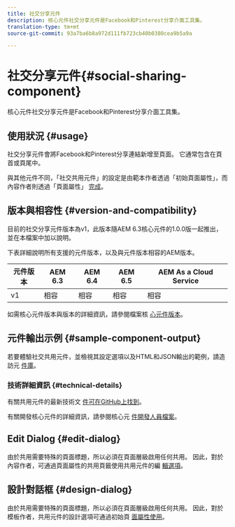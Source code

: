 ```yaml
---
title: 社交分享元件
description: 核心元件社交分享元件是Facebook和Pinterest分享介面工具集。
translation-type: tm+mt
source-git-commit: 93a7ba6b8a972d111fb723cb40b0380cea9b5a9a

---
```



# 社交分享元件{#social-sharing-component}

核心元件社交分享元件是Facebook和Pinterest分享介面工具集。

## 使用狀況 {#usage}

社交分享元件會將Facebook和Pinterest分享連結新增至頁面。 它通常包含在頁首或頁尾中。

與其他元件不同，「社交共用元件」的設定是由範本作者透過「初始頁面屬性」，而內容作者則透過「頁面屬性」 [完成](https://docs.adobe.com/content/help/en/experience-manager-cloud-service/sites/authoring/features/templates.html)[](https://docs.adobe.com/content/help/en/experience-manager-cloud-service/sites/authoring/fundamentals/page-properties.html)。

## 版本與相容性 {#version-and-compatibility}

目前的社交分享元件版本為v1，此版本隨AEM 6.3核心元件的1.0.0版一起推出，並在本檔案中加以說明。

下表詳細說明所有支援的元件版本，以及與元件版本相容的AEM版本。

| 元件版本 | AEM 6.3 | AEM 6.4 | AEM 6.5 | AEM As a Cloud Service |
|--- |--- |--- |--- |---|
| v1 | 相容 | 相容 | 相容 | 相容 |

如需核心元件版本與版本的詳細資訊，請參閱檔案核 [心元件版本](/help/versions.md)。

## 元件輸出示例 {#sample-component-output}

若要體驗社交共用元件，並檢視其設定選項以及HTML和JSON輸出的範例，請造訪元 [件庫](https://adobe.com/go/aem_cmp_library_sharing)。

### 技術詳細資訊 {#technical-details}

有關共用元件的最新技術文 [件可在GitHub上找到](https://adobe.com/go/aem_cmp_tech_sharing_v1)。

有關開發核心元件的詳細資訊，請參閱核心元 [件開發人員檔案](/help/developing/overview.md)。

## Edit Dialog {#edit-dialog}

由於共用需要特殊的頁面標題，所以必須在頁面層級啟用任何共用。 因此，對於內容作者，可通過頁面屬性的共用頁籤使用共用元件的編 [輯選項](https://docs.adobe.com/content/help/en/experience-manager-cloud-service/sites/authoring/fundamentals/page-properties.html)。

## 設計對話框 {#design-dialog}

由於共用需要特殊的頁面標題，所以必須在頁面層級啟用任何共用。 因此，對於模板作者，共用元件的設計選項可通過初始頁 [面屬性使用](https://docs.adobe.com/content/help/en/experience-manager-cloud-service/sites/authoring/features/templates.html)。
